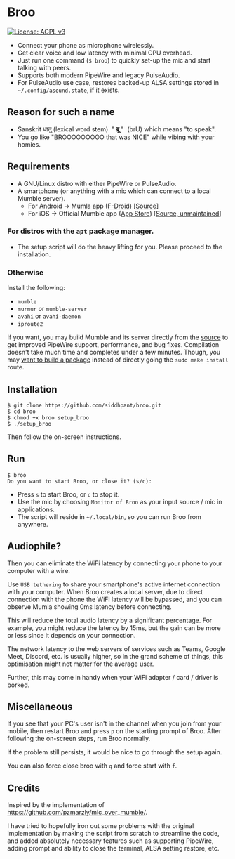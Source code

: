 # Broo

 [![License: AGPL v3](https://img.shields.io/badge/License-AGPL_v3-blue.svg)](https://www.gnu.org/licenses/agpl-3.0)
 
- Connect your phone as microphone wirelessly.
- Get clear voice and low latency with minimal CPU overhead.
- Just run one command (`$ broo`) to quickly set-up the mic and start talking with peers.
- Supports both modern PipeWire and legacy PulseAudio.
- For PulseAudio use case, restores backed-up ALSA settings stored in `~/.config/asound.state`, if it exists.


## Reason for such a name

- Sanskrit धातु (lexical word stem) &nbsp;" **ब्रू** "&nbsp; (brU) which means "to speak".
- You go like "BROOOOOOOOO that was NICE" while vibing with your homies.

## Requirements

- A GNU/Linux distro with either PipeWire or PulseAudio.
- A smartphone (or anything with a mic which can connect to a local Mumble server).
    - For Android → Mumla app ([F-Droid](https://f-droid.org/packages/se.lublin.mumla/)) [[Source](https://gitlab.com/quite/mumla)]
    - For iOS → Official Mumble app ([App Store](https://apps.apple.com/us/app/mumble/id443472808)) [[Source, unmaintained](https://github.com/mumble-voip/mumble-iphoneos)]

### For distros with the `apt` package manager.

- The setup script will do the heavy lifting for you. Please proceed to the installation.

### Otherwise

Install the following:

- `mumble`
- `murmur` or `mumble-server`
- `avahi` or `avahi-daemon`
- `iproute2`

If you want, you may build Mumble and its server directly from the [source](https://github.com/mumble-voip/mumble) to get improved PipeWire support, performance, and bug fixes. Compilation doesn't take much time and completes under a few minutes. Though, you may [want to build a package](https://github.com/mumble-voip/mumble/issues/5302#issuecomment-967989830) instead of directly going the `sudo make install` route.

## Installation

```
$ git clone https://github.com/siddhpant/broo.git
$ cd broo
$ chmod +x broo setup_broo
$ ./setup_broo
```

Then follow the on-screen instructions.

## Run

```
$ broo
Do you want to start Broo, or close it? (s/c): 
```

- Press `s` to start Broo, or `c` to stop it.
- Use the mic by choosing `Monitor of Broo` as your input source / mic in applications.
- The script will reside in `~/.local/bin`, so you can run Broo from anywhere.

## Audiophile?

Then you can eliminate the WiFi latency by connecting your phone to your computer with a wire.

Use `USB tethering` to share your smartphone's active internet connection with your computer. When Broo creates a local server, due to direct connection with the phone the WiFi latency will be bypassed, and you can observe Mumla showing 0ms latency before connecting.

This will reduce the total audio latency by a significant percentage. For example, you might reduce the latency by 15ms, but the gain can be more or less since it depends on your connection.

The network latency to the web servers of services such as Teams, Google Meet, Discord, etc. is usually higher, so in the grand scheme of things, this optimisation might not matter for the average user.

Further, this may come in handy when your WiFi adapter / card / driver is borked.

## Miscellaneous

If you see that your PC's user isn't in the channel when you join from your mobile, then restart Broo and press `p` on the starting prompt of Broo. After following the on-screen steps, run Broo normally.

If the problem still persists, it would be nice to go through the setup again.

You can also force close broo with `q` and force start with `f`.

## Credits

Inspired by the implementation of https://github.com/pzmarzly/mic_over_mumble/.

I have tried to hopefully iron out some problems with the original implementation by making the script from scratch to streamline the code, and added absolutely necessary features such as supporting PipeWire, adding prompt and ability to close the terminal, ALSA setting restore, etc.
